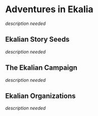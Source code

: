 # Adventures in Ekalia

*description needed*

## Ekalian Story Seeds

*description needed*

## The Ekalian Campaign

*description needed*

## Ekalian Organizations

*description needed*

